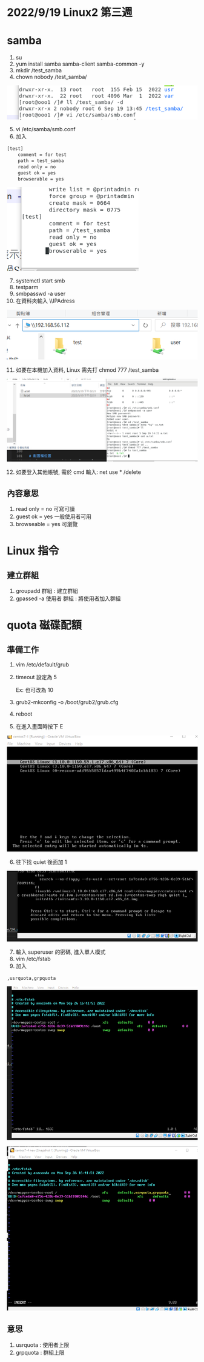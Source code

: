 # 2022/9/19 Linux2 第三週 

# samba
1. su
2. yum install samba samba-client samba-common -y
3. mkdir /test_samba
4. chown nobody /test_samba/

![](https://github.com/yucing/linux2/blob/main/picture/19.png)

5. vi /etc/samba/smb.conf
6. 加入
```
[test]
    comment = for test
    path = test_samba
    read only = no
    guest ok = yes
    browserable = yes
```

![](https://github.com/yucing/linux2/blob/main/picture/20.png)

7. systemctl start smb
8. testparm
9. smbpasswd -a user
10. 在資料夾輸入 \\\\IPAdress

![](https://github.com/yucing/linux2/blob/main/picture/21.png)

11. 如要在本機加入資料, Linux 需先打 chmod 777 /test_samba

![](https://github.com/yucing/linux2/blob/main/picture/22.png)

12. 如要登入其他帳號, 需於 cmd 輸入: net use * /delete

## 內容意思
1. read only = no
    可寫可讀
2. guest ok = yes
    一般使用者可用
3. browseable = yes
    可瀏覽

# Linux 指令
## 建立群組
1. groupadd 群組 : 建立群組
2. gpassed -a 使用者 群組 : 將使用者加入群組

# quota 磁碟配額
## 準備工作
1. vim /etc/default/grub
2. timeout 設定為 5 

    Ex: 也可改為 10

3. grub2-mkconfig -o /boot/grub2/grub.cfg
4. reboot
5. 在進入畫面時按下 E

![](https://github.com/yucing/linux2/blob/main/picture/24.png)

6. 往下找 quiet 後面加 1

![](https://github.com/yucing/linux2/blob/main/picture/23.png)

7. 輸入 superuser 的密碼, 進入單人模式
8. vim /etc/fstab
9. 加入
```
,usrquota,grpquota
```

![](https://github.com/yucing/linux2/blob/main/picture/25.png)

![](https://github.com/yucing/linux2/blob/main/picture/27.png)

## 意思
1. usrquota : 使用者上限
2. grpquota : 群組上限
